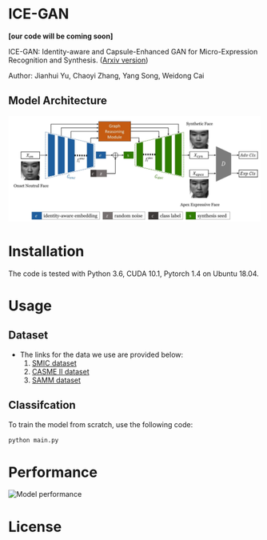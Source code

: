 # ICE-GAN
**\[our code will be coming soon]**

ICE-GAN: Identity-aware and Capsule-Enhanced GAN for Micro-Expression Recognition and Synthesis. ([Arxiv version](https://arxiv.org/pdf/2005.04370.pdf))

Author: Jianhui Yu, Chaoyi Zhang, Yang Song, Weidong Cai
## Model Architecture
![model architecture](/images/model_overview.jpg)

# Installation
The code is tested with Python 3.6, CUDA 10.1, Pytorch 1.4 on Ubuntu 18.04.


# Usage
## Dataset
* The links for the data we use are provided below:
    1. [SMIC dataset](https://www.oulu.fi/cmvs/node/41319)
    2. [CASME II dataset](http://fu.psych.ac.cn/CASME/casme2-en.php)
    3. [SAMM dataset](http://www2.docm.mmu.ac.uk/STAFF/m.yap/dataset.php)

## Classifcation
To train the model from scratch, use the following code:
```python
python main.py
```
# Performance
![Model performance](/images/performance.png)
# License
